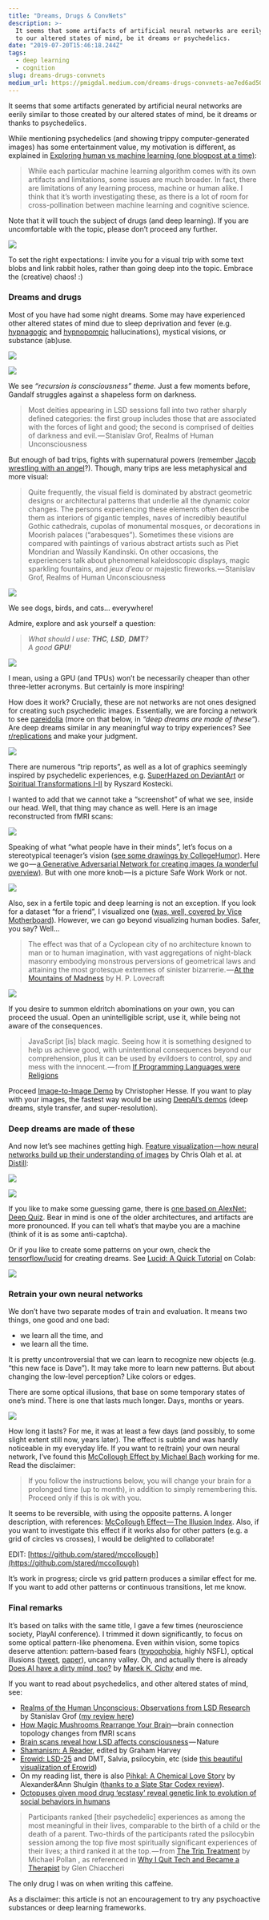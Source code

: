 ```yaml
---
title: "Dreams, Drugs & ConvNets"
description: >-
  It seems that some artifacts of artificial neural networks are eerily similar
  to our altered states of mind, be it dreams or psychedelics.
date: "2019-07-20T15:46:18.244Z"
tags:
  - deep learning
  - cognition
slug: dreams-drugs-convnets
medium_url: https://pmigdal.medium.com/dreams-drugs-convnets-ae7ed6ad50a5
---
```


It seems that some artifacts generated by artificial neural networks are eerily similar to those created by our altered states of mind, be it dreams or thanks to psychedelics.

While mentioning psychedelics (and showing trippy computer-generated images) has some entertainment value, my motivation is different, as explained in [Exploring human vs machine learning (one blogpost at a time)](https://p.migdal.pl/2019/07/15/human-machine-learning-motivation.html):

> While each particular machine learning algorithm comes with its own artifacts and limitations, some issues are much broader. In fact, there are limitations of any learning process, machine or human alike. I think that it’s worth investigating these, as there is a lot of room for cross-pollination between machine learning and cognitive science.

Note that it will touch the subject of drugs (and deep learning). If you are uncomfortable with the topic, please don’t proceed any further.

![](./00.jpg)

To set the right expectations: I invite you for a visual trip with some text blobs and link rabbit holes, rather than going deep into the topic. Embrace the (creative) chaos! :)

### Dreams and drugs

Most of you have had some night dreams. Some may have experienced other altered states of mind due to sleep deprivation and fever (e.g. [hypnagogic](https://en.wikipedia.org/wiki/Hypnagogia) and [hypnopompic](https://en.wikipedia.org/wiki/Hypnopompic) hallucinations), mystical visions, or substance (ab)use.

![](./01.jpg)

![](./02.jpg)

We see _“recursion is consciousness” theme._ Just a few moments before, Gandalf struggles against a shapeless form on darkness.

> Most deities appearing in LSD sessions fall into two rather sharply defined categories: the first group includes those that are associated with the forces of light and good; the second is comprised of deities of darkness and evil. — Stanislav Grof, Realms of Human Unconsciousness

But enough of bad trips, fights with supernatural powers (remember [Jacob wrestling with an angel](https://medium.com/@jeremyweate/jewish-prophetic-experience-and-entheogens-37d7d8b8b414)?). Though, many trips are less metaphysical and more visual:

> Quite frequently, the visual field is dominated by abstract geometric designs or architectural patterns that underlie all the dynamic color changes. The persons experiencing these ele­ments often describe them as interiors of gigantic temples, naves of incredibly beautiful Gothic cathedrals, cupolas of monumen­tal mosques, or decorations in Moorish palaces (“arabesques”). Sometimes these visions are compared with paintings of various abstract artists such as Piet Mondrian and Wassily Kandinski. On other occasions, the experiencers talk about phenomenal kalei­doscopic displays, magic sparkling fountains, and _jeux d’eau_ or majestic fireworks. — Stanislav Grof, Realms of Human Unconsciousness

![](./03.jpg)

We see dogs, birds, and cats… everywhere!

Admire, explore and ask yourself a question:

> _What should I use:_ **_THC_**_,_ **_LSD_**_,_ **_DMT_**_?  
> A good_ **_GPU_**_!_

![](./04.jpg)

I mean, using a GPU (and TPUs) won’t be necessarily cheaper than other three-letter acronyms. But certainly is more inspiring!

How does it work? Crucially, these are not networks are not ones designed for creating such psychedelic images. Essentially, we are forcing a network to see [pareidolia](https://en.wikipedia.org/wiki/Pareidolia) (more on that below, in _“deep dreams are made of these”_). Are deep dreams similar in any meaningful way to tripy experiences? See [r/replications](https://www.reddit.com/r/replications/) and make your judgment.

![](./05.jpeg)

There are numerous “trip reports”, as well as a lot of graphics seemingly inspired by psychedelic experiences, e.g. [SuperHazed on DeviantArt](https://www.deviantart.com/superphazed) or [Spiritual Transformations I-II](https://www.fuw.edu.pl/~kostecki/spiritual_transformations/index.html) by Ryszard Kostecki.

I wanted to add that we cannot take a “screenshot” of what we see, inside our head. Well, that thing may chance as well. Here is an image reconstructed from fMRI scans:

![](./06.jpeg)

Speaking of what “what people have in their minds”, let’s focus on a stereotypical teenager’s vision ([see some drawings by CollegeHumor](http://www.collegehumor.com/post/6308305/porn-o-vision)). Here we go — [a Generative Adversarial Network for creating images (a wonderful overview)](https://blog.floydhub.com/gans-story-so-far/). But with one more knob — is a picture Safe Work Work or not.

![](./07.jpg)

Also, sex in a fertile topic and deep learning is not an exception. If you look for a dataset “for a friend”, I visualized one ([was, well, covered by Vice Motherboard](https://www.vice.com/en_us/article/qv7bxw/machine-learning-map-reddit-sexual-fetish-kink-subreddits)). However, we can go beyond visualizing human bodies. Safer, you say? Well…

> The effect was that of a Cyclopean city of no architecture known to man or to human imagination, with vast aggregations of night-black masonry embodying monstrous perversions of geometrical laws and attaining the most grotesque extremes of sinister bizarrerie. — [At the Mountains of Madness](https://en.wikisource.org/wiki/At_the_Mountains_of_Madness) by H. P. Lovecraft

![](./08.jpeg)

If you desire to summon eldritch abominations on your own, you can proceed the usual. Open an unintelligible script, use it, while being not aware of the consequences.

> JavaScript \[is\] black magic. Seeing how it is something designed to help us achieve good, with unintentional consequences beyond our comprehension, plus it can be used by evildoers to control, spy and mess with the innocent. — from [If Programming Languages were Religions](http://kokizzu.blogspot.com/2015/02/if-programming-languages-were-religions.html)

Proceed [Image-to-Image Demo](https://affinelayer.com/pixsrv/) by Christopher Hesse. If you want to play with your images, the fastest way would be using [DeepAI’s demos](https://deepai.org/ai-image-processing) (deep dreams, style transfer, and super-resolution).

### Deep dreams are made of these

And now let’s see machines getting high. [Feature visualization — how neural networks build up their understanding of images](https://distill.pub/2017/feature-visualization/) by Chris Olah et al. at [Distill](https://distill.pub/):

![](./09.jpg)

![](./10.jpg)

If you like to make some guessing game, there is [one based on AlexNet: Deep Quiz](http://www.robots.ox.ac.uk/~vgg/research/deepquiz/). Bear in mind is one of the older architectures, and artifacts are more pronounced. If you can tell what’s that maybe you are a machine (think of it is as some anti-captcha).

Or if you like to create some patterns on your own, check the [tensorflow/lucid](https://github.com/tensorflow/lucid) for creating dreams. See [Lucid: A Quick Tutorial](https://research.google.com/seedbank/seed/lucid_a_quick_tutorial) on Colab:

![](./11.jpg)

### Retrain your own neural networks

We don’t have two separate modes of train and evaluation. It means two things, one good and one bad:

- we learn all the time, and
- we learn all the time.

It is pretty uncontroversial that we can learn to recognize new objects (e.g. “this new face is Dave”). It may take more to learn new patterns. But about changing the low-level perception? Like colors or edges.

There are some optical illusions, that base on some temporary states of one’s mind. There is one that lasts much longer. Days, months or years.

![](./12.jpg)

How long it lasts? For me, it was at least a few days (and possibly, to some slight extent still now, years later). The effect is subtle and was hardly noticeable in my everyday life. If you want to re(train) your own neural network, I’ve found this [McCollough Effect by Michael Bach](https://michaelbach.de/ot/col-McCollough/index.html) working for me. Read the disclaimer:

> If you follow the instructions below, you will change your brain for a prolonged time (up to month), in addition to simply remembering this. Proceed only if this is ok with you.

It seems to be reversible, with using the opposite patterns. A longer description, with references: [McCollough Effect — The Illusion Index](https://www.illusionsindex.org/ir/mccollough-effect). Also, if you want to investigate this effect if it works also for other patters (e.g. a grid of circles vs crosses), I would be delighted to collaborate!

EDIT: [https://github.com/stared/mccollough](https://github.com/stared/mccollough)

It’s work in progress; circle vs grid pattern produces a similar effect for me. If you want to add other patterns or continuous transitions, let me know.

### Final remarks

It’s based on talks with the same title, I gave a few times (neuroscience society, PlayAI conference). I trimmed it down significantly, to focus on some optical pattern-like phenomena. Even within vision, some topics deserve attention: pattern-based fears ([trypophobia](https://github.com/cytadela8/trypophobia), highly NSFL), optical illusions ([tweet](https://twitter.com/AliceProverbio/status/1050672406543486977), [paper](https://www.frontiersin.org/articles/10.3389/fpsyg.2018.00345/full)), uncanny valley. Oh, and actually there is already [Does AI have a dirty mind, too?](https://medium.com/@marekkcichy/does-ai-have-a-dirty-mind-too-6948430e4b2b) by [Marek K. Cichy](https://medium.com/u/5bf0995463b) and me.

If you want to read about psychedelics, and other altered states of mind, see:

- [Realms of the Human Unconscious: Observations from LSD Research](https://www.goodreads.com/book/show/196573.Realms_of_the_Human_Unconscious)  
  by Stanislav Grof ([my review here](https://www.goodreads.com/review/show/2772644842?book_show_action=true))
- [How Magic Mushrooms Rearrange Your Brain](https://www.wired.com/2014/10/magic-mushroom-brain/)—brain connection topology changes from fMRI scans
- [Brain scans reveal how LSD affects consciousness](https://www.nature.com/news/brain-scans-reveal-how-lsd-affects-consciousness-1.19727) — Nature
- [Shamanism: A Reader](https://www.goodreads.com/book/show/1596314.Shamanism), edited by Graham Harvey
- [Erowid: LSD-25](https://www.erowid.org/chemicals/lsd/lsd.shtml) and DMT, Salvia, psilocybin, etc (side [this beautiful visualization of Erowid](https://chemicalyouth.org/visualising-erowid/))
- On my reading list, there is also [Pihkal: A Chemical Love Story](https://www.amazon.com/Pihkal-Chemical-Story-Alexander-Shulgin/dp/0963009605/ref=as_li_ss_tl?ie=UTF8&qid=1470970245&sr=8-1&keywords=pihkal&linkCode=ll1&tag=slastacod-20&linkId=53494a31d89320b8466fd5124fd0e3d1) by Alexander&Ann Shulgin ([thanks to a Slate Star Codex review](https://slatestarcodex.com/2016/08/11/book-review-pihkal/)).
- [Octopuses given mood drug ‘ecstasy’ reveal genetic link to evolution of social behaviors in humans](https://phys.org/news/2018-09-octopuses-mood-drug-ecstasy-reveal.html)

> Participants ranked \[their psychedelic\] experiences as among the most meaningful in their lives, comparable to the birth of a child or the death of a parent. Two-thirds of the participants rated the psilocybin session among the top five most spiritually significant experiences of their lives; a third ranked it at the top. — from [The Trip Treatment](https://www.newyorker.com/magazine/2015/02/09/trip-treatment) by Michael Pollan , as referenced in [Why I Quit Tech and Became a Therapist](http://glench.com/WhyIQuitTechAndBecameATherapist/) by Glen Chiaccheri

The only drug I was on when writing this caffeine.

As a disclaimer: this article is not an encouragement to try any psychoactive substances or deep learning frameworks.
